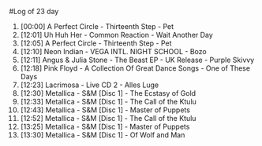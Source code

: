 #Log of 23 day

1. [00:00] A Perfect Circle - Thirteenth Step - Pet
1. [12:01] Uh Huh Her - Common Reaction - Wait Another Day
1. [12:05] A Perfect Circle - Thirteenth Step - Pet
1. [12:10] Neon Indian - VEGA INTL. NIGHT SCHOOL - Bozo
1. [12:11] Angus & Julia Stone - The Beast EP - UK Release - Purple Skivvy
1. [12:18] Pink Floyd - A Collection Of Great Dance Songs - One of These Days
1. [12:23] Lacrimosa - Live CD 2 - Alles Luge
1. [12:30] Metallica - S&M [Disc 1] - The Ecstasy of Gold
1. [12:33] Metallica - S&M [Disc 1] - The Call of the Ktulu
1. [12:43] Metallica - S&M [Disc 1] - Master of Puppets
1. [12:52] Metallica - S&M [Disc 1] - The Call of the Ktulu
1. [13:25] Metallica - S&M [Disc 1] - Master of Puppets
1. [13:30] Metallica - S&M [Disc 1] - Of Wolf and Man
